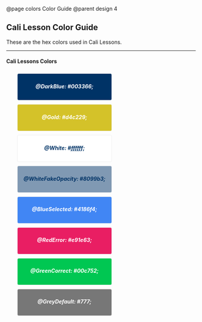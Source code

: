 @page colors Color Guide
@parent design 4

## Cali Lesson Color Guide

These are the hex colors used in Cali Lessons.

---

#### Cali Lessons Colors

<style type="text/css">
	ul {
		list-style: none;
	}
	li {
		list-style: none;
	}
	h5 {
		text-align: center;
		padding: 5px;
	}
	.swatch-color {
		display: block;
		float: left;
		width: 250px;
		border: 1px solid #eeeeee !important;
		border-radius: 4px;
		margin: 5px;
	}
	.dark-blue {
		background: #003366;
	}
	.bright-blue {
		background: #4186f4;
	}
	.bright-red {
		background: #e91e63;
	}
	.bright-green {
		background: #00c752;
	}
	.grey-default {
		background: #777;
	}
	.gold {
		background: #d4c229;
	}
	.white {
		background: #ffffff;
	}
	.white-fake-opacity {
		background: #8099b3;
	}
	.txt-white {
		color: #ffffff;
	}
	.txt-dark {
		color: #003366;
	}
</style>

<ul>
	<li>
		<span class="swatch-color dark-blue"><h5 class="txt-white">@DarkBlue: #003366;</h5></span>
	</li>
	<li>	
		<span class="swatch-color gold"><h5 class="txt-white">@Gold: #d4c229;</h5></span>
	</li>
	<li>	
		<span class="swatch-color white"><h5 class="txt-dark">@White: #ffffff;</h5></span>
	</li>
	<li>	
		<span class="swatch-color white-fake-opacity"><h5 class="txt-dark">@WhiteFakeOpacity: #8099b3;</h5></span>
	</li>
</ul>

<ul>
	<li>
		<span class="swatch-color bright-blue"><h5 class="txt-white">@BlueSelected: #4186f4;</h5></span>
	</li>
	<li>	
		<span class="swatch-color bright-red"><h5 class="txt-white">@RedError: #e91e63;</h5></span>
	</li>
	<li>	
		<span class="swatch-color bright-green"><h5 class="txt-white">@GreenCorrect: #00c752;</h5></span>
	</li>
	<li>	
		<span class="swatch-color grey-default"><h5 class="txt-white">@GreyDefault: #777;</h5></span>
	</li>
</ul>